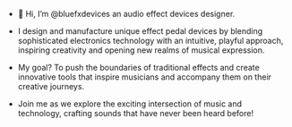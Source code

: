 - 👋 Hi, I’m @bluefxdevices an audio effect devices designer.

- I design and manufacture unique effect pedal devices by blending sophisticated electronics technology with an intuitive, playful approach, inspiring creativity and opening new realms of musical expression.

- My goal? To push the boundaries of traditional effects and create innovative tools that inspire musicians and accompany them on their creative journeys.

- Join me as we explore the exciting intersection of music and technology, crafting sounds that have never been heard before!


<!---
bluefxdevices/bluefxdevices is a ✨ special ✨ repository because its `README.md` (this file) appears on your GitHub profile.
You can click the Preview link to take a look at your changes.
--->
